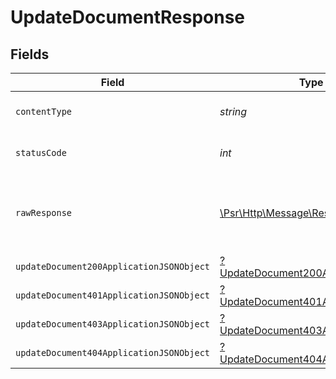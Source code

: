 # UpdateDocumentResponse


## Fields

| Field                                                                                                        | Type                                                                                                         | Required                                                                                                     | Description                                                                                                  |
| ------------------------------------------------------------------------------------------------------------ | ------------------------------------------------------------------------------------------------------------ | ------------------------------------------------------------------------------------------------------------ | ------------------------------------------------------------------------------------------------------------ |
| `contentType`                                                                                                | *string*                                                                                                     | :heavy_check_mark:                                                                                           | HTTP response content type for this operation                                                                |
| `statusCode`                                                                                                 | *int*                                                                                                        | :heavy_check_mark:                                                                                           | HTTP response status code for this operation                                                                 |
| `rawResponse`                                                                                                | [\Psr\Http\Message\ResponseInterface](https://www.php-fig.org/psr/psr-7/#33-psrhttpmessageresponseinterface) | :heavy_minus_sign:                                                                                           | Raw HTTP response; suitable for custom response parsing                                                      |
| `updateDocument200ApplicationJSONObject`                                                                     | [?UpdateDocument200ApplicationJSON](../../models/operations/UpdateDocument200ApplicationJSON.md)             | :heavy_minus_sign:                                                                                           | OK                                                                                                           |
| `updateDocument401ApplicationJSONObject`                                                                     | [?UpdateDocument401ApplicationJSON](../../models/operations/UpdateDocument401ApplicationJSON.md)             | :heavy_minus_sign:                                                                                           | Unauthenticated                                                                                              |
| `updateDocument403ApplicationJSONObject`                                                                     | [?UpdateDocument403ApplicationJSON](../../models/operations/UpdateDocument403ApplicationJSON.md)             | :heavy_minus_sign:                                                                                           | Forbidden                                                                                                    |
| `updateDocument404ApplicationJSONObject`                                                                     | [?UpdateDocument404ApplicationJSON](../../models/operations/UpdateDocument404ApplicationJSON.md)             | :heavy_minus_sign:                                                                                           | Not Found                                                                                                    |